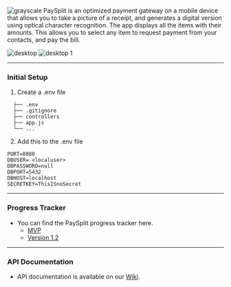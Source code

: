 ![grayscale](https://user-images.githubusercontent.com/24231101/50551161-97218d00-0c31-11e9-8dce-b605afcfe7f7.png)
PaySplit is an optimized payment gateway on a mobile device that allows you to take a picture of a receipt, and generates a digital version using optical character recognition. The app displays all the items with their amounts. This allows you to select any item to request payment from your contacts, and pay the bill.

![desktop](https://user-images.githubusercontent.com/24231101/50551115-06e34800-0c31-11e9-981c-2b32ed2ede0f.png)
![desktop 1](https://user-images.githubusercontent.com/24231101/50551124-28dcca80-0c31-11e9-8760-11deff532c2c.png)

***
### Initial Setup
1. Create a .env file
 ```
   ├── .env
   ├── .gitignore
   ├── controllers      
   ├── app.js
   └── ...
   ```

2. Add this to the .env file 
```
PORT=8080
DBUSER= <localuser>
DBPASSWORD=null
DBPORT=5432
DBHOST=localhost
SECRETKEY=ThisISnoSecret
``` 
***

### Progress Tracker
- You can find the PaySplit progress tracker here.
  - [MVP](https://github.com/BriantOliveira/paysplit-backend/projects/1)
  - [Version 1.2](https://github.com/BriantOliveira/paysplit-backend/projects/2)
***

### API Documentation
- API documentation is available on our [Wiki](https://github.com/BriantOliveira/paysplit-backend/wiki). 

